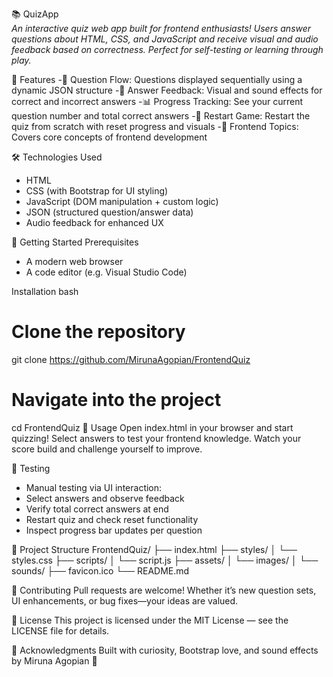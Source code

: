 📚 QuizApp <br>
_An interactive quiz web app built for frontend enthusiasts! Users answer questions about HTML, CSS, and JavaScript and receive visual and audio feedback based on correctness. Perfect for self-testing or learning through play._

🚀 Features
-🔢 Question Flow: Questions displayed sequentially using a dynamic JSON structure 
-🎯 Answer Feedback: Visual and sound effects for correct and incorrect answers 
-📊 Progress Tracking: See your current question number and total correct answers 
-🔁 Restart Game: Restart the quiz from scratch with reset progress and visuals 
-🧠 Frontend Topics: Covers core concepts of frontend development

🛠️ Technologies Used
- HTML
- CSS (with Bootstrap for UI styling)
- JavaScript (DOM manipulation + custom logic)
- JSON (structured question/answer data)
- Audio feedback for enhanced UX

🏁 Getting Started
Prerequisites
- A modern web browser
- A code editor (e.g. Visual Studio Code)

Installation
bash
# Clone the repository
git clone https://github.com/MirunaAgopian/FrontendQuiz

# Navigate into the project
cd FrontendQuiz
🔧 Usage
Open index.html in your browser and start quizzing! Select answers to test your frontend knowledge. Watch your score build and challenge yourself to improve.

🧪 Testing
- Manual testing via UI interaction:
- Select answers and observe feedback
- Verify total correct answers at end
- Restart quiz and check reset functionality
- Inspect progress bar updates per question

📁 Project Structure
FrontendQuiz/
├── index.html
├── styles/
│   └── styles.css
├── scripts/
│   └── script.js
├── assets/
│   └── images/
│   └── sounds/
├── favicon.ico
└── README.md

🤝 Contributing
Pull requests are welcome! Whether it’s new question sets, UI enhancements, or bug fixes—your ideas are valued.

📄 License
This project is licensed under the MIT License — see the LICENSE file for details.

🙌 Acknowledgments
Built with curiosity, Bootstrap love, and sound effects by Miruna Agopian 💙
